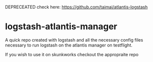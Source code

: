 DEPRECEATED check here: https://github.com/taimai/atlantis-logstash


logstash-atlantis-manager
=========================

A quick repo created with logstash and all the necessary config files necessary
to run logstash on the atlantis manager on testflight.

If you wish to use it on skunkworks checkout the appropraite repo
